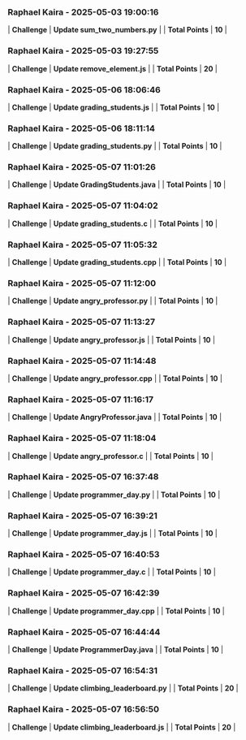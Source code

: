 ### Raphael Kaira - 2025-05-03 19:00:16
| **Challenge** | **Update sum_two_numbers.py** |
| **Total Points** | **10** |

### Raphael Kaira - 2025-05-03 19:27:55
| **Challenge** | **Update remove_element.js** |
| **Total Points** | **20** |

### Raphael Kaira - 2025-05-06 18:06:46
| **Challenge** | **Update grading_students.js** |
| **Total Points** | **10** |

### Raphael Kaira - 2025-05-06 18:11:14
| **Challenge** | **Update grading_students.py** |
| **Total Points** | **10** |

### Raphael Kaira - 2025-05-07 11:01:26
| **Challenge** | **Update GradingStudents.java** |
| **Total Points** | **10** |

### Raphael Kaira - 2025-05-07 11:04:02
| **Challenge** | **Update grading_students.c** |
| **Total Points** | **10** |

### Raphael Kaira - 2025-05-07 11:05:32
| **Challenge** | **Update grading_students.cpp** |
| **Total Points** | **10** |

### Raphael Kaira - 2025-05-07 11:12:00
| **Challenge** | **Update angry_professor.py** |
| **Total Points** | **10** |

### Raphael Kaira - 2025-05-07 11:13:27
| **Challenge** | **Update angry_professor.js** |
| **Total Points** | **10** |

### Raphael Kaira - 2025-05-07 11:14:48
| **Challenge** | **Update angry_professor.cpp** |
| **Total Points** | **10** |

### Raphael Kaira - 2025-05-07 11:16:17
| **Challenge** | **Update AngryProfessor.java** |
| **Total Points** | **10** |

### Raphael Kaira - 2025-05-07 11:18:04
| **Challenge** | **Update angry_professor.c** |
| **Total Points** | **10** |

### Raphael Kaira - 2025-05-07 16:37:48
| **Challenge** | **Update programmer_day.py** |
| **Total Points** | **10** |

### Raphael Kaira - 2025-05-07 16:39:21
| **Challenge** | **Update programmer_day.js** |
| **Total Points** | **10** |

### Raphael Kaira - 2025-05-07 16:40:53
| **Challenge** | **Update programmer_day.c** |
| **Total Points** | **10** |

### Raphael Kaira - 2025-05-07 16:42:39
| **Challenge** | **Update programmer_day.cpp** |
| **Total Points** | **10** |

### Raphael Kaira - 2025-05-07 16:44:44
| **Challenge** | **Update ProgrammerDay.java** |
| **Total Points** | **10** |

### Raphael Kaira - 2025-05-07 16:54:31
| **Challenge** | **Update climbing_leaderboard.py** |
| **Total Points** | **20** |

### Raphael Kaira - 2025-05-07 16:56:50
| **Challenge** | **Update climbing_leaderboard.js** |
| **Total Points** | **20** |

